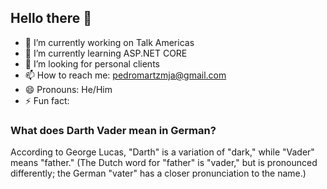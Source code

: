 ## Hello there 👋

- 🔭 I’m currently working on Talk Americas
- 🌱 I’m currently learning ASP.NET CORE
- 🤔 I’m looking for personal clients
- 📫 How to reach me: pedromartzmja@gmail.com
- 😄 Pronouns: He/Him
- ⚡ Fun fact:
### What does Darth Vader mean in German?  
According to George Lucas, "Darth" is a variation of "dark," while "Vader" means "father." (The Dutch word for "father" is "vader," but is pronounced differently; the German "vater" has a closer pronunciation to the name.)
